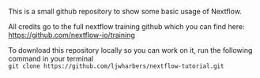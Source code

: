 This is a small github repository to show some basic usage of Nextflow.

All credits go to the full nextflow training github which you can find here: https://github.com/nextflow-io/training  

To download this repository locally so you can work on it, run the following command in your terminal  
`git clone https://github.com/ljwharbers/nextflow-tutorial.git`